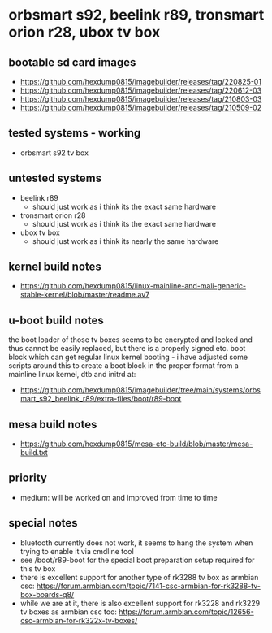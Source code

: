 # orbsmart s92, beelink r89, tronsmart orion r28, ubox tv box

## bootable sd card images

- https://github.com/hexdump0815/imagebuilder/releases/tag/220825-01
- https://github.com/hexdump0815/imagebuilder/releases/tag/220612-03
- https://github.com/hexdump0815/imagebuilder/releases/tag/210803-03
- https://github.com/hexdump0815/imagebuilder/releases/tag/210509-02

## tested systems - working

- orbsmart s92 tv box

## untested systems

- beelink r89
  - should just work as i think its the exact same hardware
- tronsmart orion r28
  - should just work as i think its the exact same hardware
- ubox tv box
  - should just work as i think its nearly the same hardware

## kernel build notes

- https://github.com/hexdump0815/linux-mainline-and-mali-generic-stable-kernel/blob/master/readme.av7

## u-boot build notes

the boot loader of those tv boxes seems to be encrypted and locked and thus cannot be easily replaced, but there is a properly signed etc. boot block which can get regular linux kernel booting - i have adjusted some scripts around this to create a boot block in the proper format from a mainline linux kernel, dtb and initrd at:

- https://github.com/hexdump0815/imagebuilder/tree/main/systems/orbsmart_s92_beelink_r89/extra-files/boot/r89-boot

## mesa build notes

- https://github.com/hexdump0815/mesa-etc-build/blob/master/mesa-build.txt

## priority

- medium: will be worked on and improved from time to time

## special notes

- bluetooth currently does not work, it seems to hang the system when trying to enable it via cmdline tool
- see /boot/r89-boot for the special boot preparation setup required for this tv box
- there is excellent support for another type of rk3288 tv box as armbian csc: https://forum.armbian.com/topic/7141-csc-armbian-for-rk3288-tv-box-boards-q8/
- while we are at it, there is also excellent support for rk3228 and rk3229 tv boxes as armbian csc too: https://forum.armbian.com/topic/12656-csc-armbian-for-rk322x-tv-boxes/
